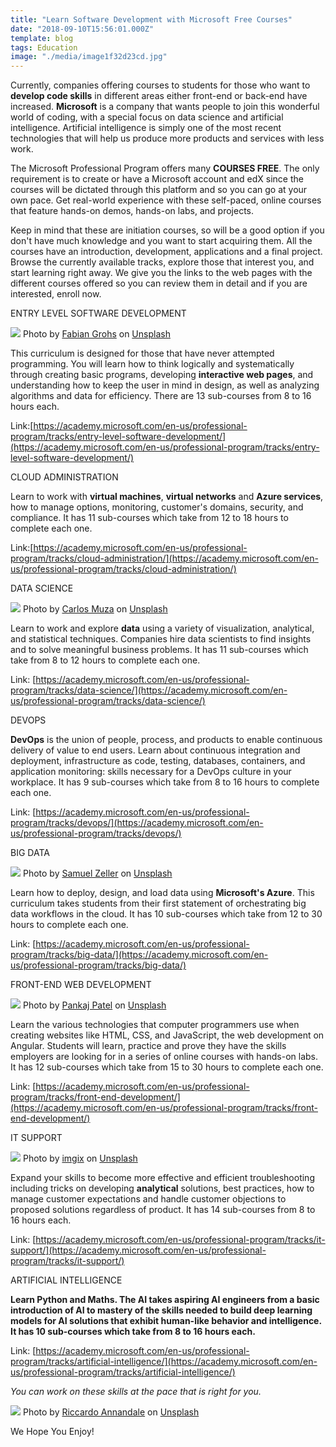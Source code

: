 ```yaml
---
title: "Learn Software Development with Microsoft Free Courses"
date: "2018-09-10T15:56:01.000Z"
template: blog
tags: Education
image: "./media/image1f32d23cd.jpg"
---
```


Currently, companies offering courses to students for those who want to **develop code skills** in different areas either front-end or back-end have increased. **Microsoft** is a company that wants people to join this wonderful world of coding, with a special focus on data science and artificial intelligence. Artificial intelligence is simply one of the most recent technologies that will help us produce more products and services with less work. 

The Microsoft Professional Program offers many **COURSES FREE**. The only requirement is to create or have a Microsoft account and edX since the courses will be dictated through this platform and so you can go at your own pace. Get real-world experience with these self-paced, online courses that feature hands-on demos, hands-on labs, and projects. 

Keep in mind that these are initiation courses, so will be a good option if you don't have much knowledge and you want to start acquiring them. All the courses have an introduction, development, applications and a final project. Browse the currently available tracks, explore those that interest you, and start learning right away. We give you the links to the web pages with the different courses offered so you can review them in detail and if you are interested, enroll now.  


<title-4>ENTRY LEVEL SOFTWARE DEVELOPMENT</title-4>

![](./media/image3asd324d.jpg)
<credits>Photo by [Fabian Grohs](https://unsplash.com/photos/dC6Pb2JdAqs?utm_source=unsplash&utm_medium=referral&utm_content=creditCopyText) on [Unsplash](https://unsplash.com/search/photos/course?utm_source=unsplash&utm_medium=referral&utm_content=creditCopyText)</credits>

This curriculum is designed for those that have never attempted programming. You will learn how to think logically and systematically through creating basic programs, developing **interactive web pages**, and understanding how to keep the user in mind in design, as well as analyzing algorithms and data for efficiency. There are 13 sub-courses from 8 to 16 hours each. 

Link:[https://academy.microsoft.com/en-us/professional-program/tracks/entry-level-software-development/](https://academy.microsoft.com/en-us/professional-program/tracks/entry-level-software-development/)  

<title-4>CLOUD ADMINISTRATION</title-4>

Learn to work with **virtual machines**, **virtual networks** and **Azure services**, how to manage options, monitoring, customer's domains, security, and compliance. It has 11 sub-courses which take from 12 to 18 hours to complete each one. 

Link:[https://academy.microsoft.com/en-us/professional-program/tracks/cloud-administration/](https://academy.microsoft.com/en-us/professional-program/tracks/cloud-administration/)  

<title-4>DATA SCIENCE</title-4>

![](./media/image42asdas.jpg)
<credits>Photo by [Carlos Muza](https://unsplash.com/photos/hpjSkU2UYSU?utm_source=unsplash&utm_medium=referral&utm_content=creditCopyText) on [Unsplash](https://unsplash.com/search/photos/course?utm_source=unsplash&utm_medium=referral&utm_content=creditCopyText)</credits>

Learn to work and explore **data** using a variety of visualization, analytical, and statistical techniques. Companies hire data scientists to find insights and to solve meaningful business problems. It has 11 sub-courses which take from 8 to 12 hours to complete each one. 

Link: [https://academy.microsoft.com/en-us/professional-program/tracks/data-science/](https://academy.microsoft.com/en-us/professional-program/tracks/data-science/)  

<title-4>DEVOPS</title-4>

**DevOps** is the union of people, process, and products to enable continuous delivery of value to end users. Learn about continuous integration and deployment, infrastructure as code, testing, databases, containers, and application monitoring: skills necessary for a DevOps culture in your workplace. It has 9 sub-courses which take from 8 to 16 hours to complete each one. 

Link: [https://academy.microsoft.com/en-us/professional-program/tracks/devops/](https://academy.microsoft.com/en-us/professional-program/tracks/devops/)  

<title-4>BIG DATA</title-4>

![](./media/image7-p-1.jpg)
<credits>Photo by [Samuel Zeller](https://unsplash.com/photos/vpR0oc4X8Mk?utm_source=unsplash&utm_medium=referral&utm_content=creditCopyText) on [Unsplash](https://unsplash.com/search/photos/microsoft?utm_source=unsplash&utm_medium=referral&utm_content=creditCopyText)
</credits>

Learn how to deploy, design, and load data using **Microsoft's Azure**. This curriculum takes students from their first statement of orchestrating big data workflows in the cloud. It has 10 sub-courses which take from 12 to 30 hours to complete each one. 

Link: [https://academy.microsoft.com/en-us/professional-program/tracks/big-data/](https://academy.microsoft.com/en-us/professional-program/tracks/big-data/)  

<title-4>FRONT-END WEB DEVELOPMENT</title-4>

![](./media/image221312sasa.jpg)
<credits>Photo by [Pankaj Patel](https://unsplash.com/photos/u2Ru4QBXA5Q?utm_source=unsplash&utm_medium=referral&utm_content=creditCopyText) on [Unsplash](https://unsplash.com/search/photos/front-end-code?utm_source=unsplash&utm_medium=referral&utm_content=creditCopyText)</credits>

Learn the various technologies that computer programmers use when creating websites like HTML, CSS, and JavaScript, the web development on Angular. Students will learn, practice and prove they have the skills employers are looking for in a series of online courses with hands-on labs. It has 12 sub-courses which take from 15 to 30 hours to complete each one. 

Link: [https://academy.microsoft.com/en-us/professional-program/tracks/front-end-development/](https://academy.microsoft.com/en-us/professional-program/tracks/front-end-development/)  

<title-4>IT SUPPORT</title-4>

![](./media/image5213sad.jpg)
<credits>Photo by [imgix](https://unsplash.com/photos/klWUhr-wPJ8?utm_source=unsplash&utm_medium=referral&utm_content=creditCopyText) on [Unsplash](https://unsplash.com/search/photos/it-support?utm_source=unsplash&utm_medium=referral&utm_content=creditCopyText)</credits>

Expand your skills to become more effective and efficient troubleshooting including tricks on developing **analytical** solutions, best practices, how to manage customer expectations and handle customer objections to proposed solutions regardless of product. It has 14 sub-courses from 8 to 16 hours each. 

Link: [https://academy.microsoft.com/en-us/professional-program/tracks/it-support/](https://academy.microsoft.com/en-us/professional-program/tracks/it-support/)  

<title-4>ARTIFICIAL INTELLIGENCE</title-4>

**Learn **Python** and Maths. The AI takes aspiring **AI engineers** from a basic introduction of AI to mastery of the skills needed to build deep learning models for AI solutions that exhibit human-like behavior and intelligence. It has 10 sub-courses which take from 8 to 16 hours each.** 

Link: [https://academy.microsoft.com/en-us/professional-program/tracks/artificial-intelligence/](https://academy.microsoft.com/en-us/professional-program/tracks/artificial-intelligence/)  

<title-3>_You can work on these skills at the pace that is right for you._</title-3>

![](./media/unnamedasdas.jpg)
<credits>Photo by [Riccardo Annandale](https://unsplash.com/photos/7e2pe9wjL9M?utm_source=unsplash&utm_medium=referral&utm_content=creditCopyText) on [Unsplash](https://unsplash.com/search/photos/course?utm_source=unsplash&utm_medium=referral&utm_content=creditCopyText)</credits>

<title-3>We Hope You Enjoy!</title-3>